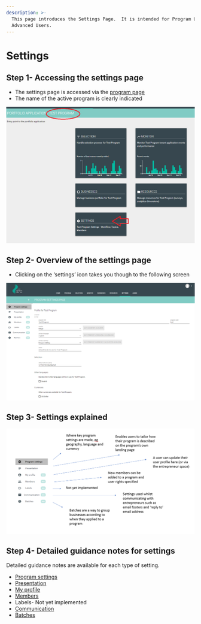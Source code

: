 ```yaml
---
description: >-
  This page introduces the Settings Page.  It is intended for Program Users and
  Advanced Users.
---
```


# Settings

## Step 1- Accessing the settings page

* The settings page is accessed via the [program page](https://program-user-docs.preignition.org/~/edit/drafts/-LFXa08d6g2yPgWJJMdg/users-program-and-advanced/portfolio)
* The name of the active program is clearly indicated

![](../../../.gitbook/assets/image-29.png)

## Step 2- Overview of the settings page

* Clicking on the ‘settings’ icon takes you though to the following screen

![](../../../.gitbook/assets/image%20%2879%29.png)

## Step 3- Settings explained

![](../../../.gitbook/assets/image%20%2880%29.png)

## Step 4- Detailed guidance notes for settings

Detailed guidance notes are available for each type of setting.

* [Program settings](https://program-user-docs.preignition.org/~/edit/drafts/-LFXfGruRiTmg7XcHoMG/users-program-and-advanced/portfolio/settings/profile)
* [Presentation](https://program-user-docs.preignition.org/~/edit/drafts/-LFXa08d6g2yPgWJJMdg/users-program-and-advanced/portfolio/settings/presentation)
* [My profile](https://program-user-docs.preignition.org/~/edit/drafts/-LFXa08d6g2yPgWJJMdg/users-program-and-advanced/portfolio/settings/my-profile)
* [Members](https://program-user-docs.preignition.org/~/edit/drafts/-LFXa08d6g2yPgWJJMdg/users-program-and-advanced/portfolio/settings/members)
* Labels- Not yet implemented
* [Communication](https://program-user-docs.preignition.org/~/edit/drafts/-LFXa08d6g2yPgWJJMdg/users-program-and-advanced/portfolio/settings/communication)
* [Batches](https://program-user-docs.preignition.org/~/edit/drafts/-LFXa08d6g2yPgWJJMdg/users-program-and-advanced/portfolio/settings/batches)

